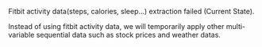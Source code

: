 Fitbit activity data(steps, calories, sleep...) extraction failed (Current State). 

Instead of using fitbit activity data, we will temporarily apply other multi-variable sequential data such as stock prices and weather datas.

